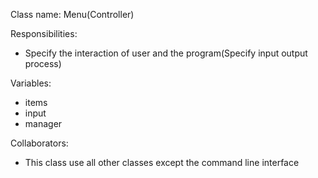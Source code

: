 Class name: Menu(Controller)

Responsibilities:
* Specify the interaction of user and the program(Specify input output process)

Variables:
* items
* input
* manager

Collaborators:
* This class use all other classes except the command line interface
